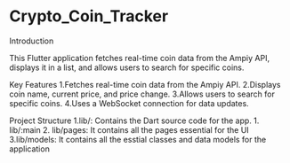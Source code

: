 # Crypto_Coin_Tracker

Introduction

This Flutter application fetches real-time coin data from the Ampiy API, displays it in a list, and allows users to search for specific coins.

Key Features
  1.Fetches real-time coin data from the Ampiy API.
  2.Displays coin name, current price, and price change.
  3.Allows users to search for specific coins.
  4.Uses a WebSocket connection for data updates.

Project Structure
       1.lib/: Contains the Dart source code for the app.
               1. lib/:main
               2. lib/pages:
                            It contains all the pages essential for the UI
               3.lib/models:
                            It contains all the esstial classes and data models for the application
